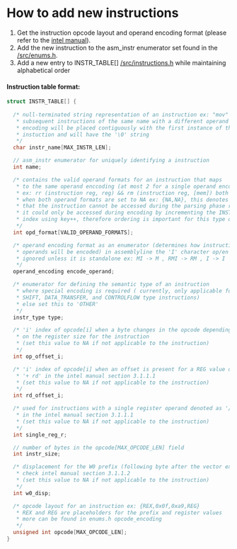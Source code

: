 # How to add new instructions

1. Get the instruction opcode layout and operand encoding format (please refer to the [intel manual](https://www.intel.com/content/dam/www/public/us/en/documents/manuals/64-ia-32-architectures-software-developer-instruction-set-reference-manual-325383.pdf)).
1. Add the new instruction to the asm\_instr enumerator set found in the [/src/enums.h](https://github.com/0xADE1A1DE/AssemblyLine/tree/main/src/enums.h).
1. Add a new entry to INSTR\_TABLE[] [/src/instructions.h](https://github.com/0xADE1A1DE/AssemblyLine/tree/main/src/enums.h) while maintaining alphabetical order  

#### Instruction table format: 
```c
struct INSTR_TABLE[] {
  
  /* null-terminated string representation of an instruction ex: "mov"
   * subsequent instructions of the same name with a different operand
   * encoding will be placed contiguously with the first instance of the
   * instuction and will have the '\0' string
   */
  char instr_name[MAX_INSTR_LEN];

  // asm_instr enumerator for uniquely identifying a instruction
  int name;

  /* contains the valid operand formats for an instruction that maps
   * to the same operand enccoding (at most 2 for a single operand encoding)
   * ex: rr (instruction reg, reg) && rm (instruction reg, [mem]) both maps to RM
   * when both operand formats are set to NA ex: {NA,NA}, this denotes
   * that the instruction cannot be accessed during the parsing phase rather
   * it could only be accessed during encoding by incrementing the INSTR_TABLE[key] 
   * index using key++, therefore ordering is important for this type of entry
   */
  int opd_format[VALID_OPERAND_FORMATS];

  /* operand encoding format as an enumerator (determines how instruction
   * operands will be encoded) in assemblyline the 'I' character op/en will be
   * ignored unless it is standalone ex: MI -> M , RMI -> RM , I -> I
   */
  operand_encoding encode_operand;

  /* enumerator for defining the semantic type of an instruction
   * where special encoding is required ( currently, only applicable for 
   * SHIFT, DATA_TRANSFER, and CONTROLFLOW type instructions) 
   * else set this to 'OTHER'
   */
  instr_type type;

  /* 'i' index of opcode[i] when a byte changes in the opcode depending
   * on the register size for the instruction
   * (set this value to NA if not applicable to the instruction)
   */
  int op_offset_i;

  /* 'i' index of opcode[i] when an offset is present for a REG value denoted as
   * '+ rd' in the intel manual section 3.1.1.1 
   * (set this value to NA if not applicable to the instruction)
   */
  int rd_offset_i;

  /* used for instructions with a single register operand denoted as '/digit'
   * in the intel manual section 3.1.1.1
   * (set this value to NA if not applicable to the instruction)
   */
  int single_reg_r;

  // number of bytes in the opcode[MAX_OPCODE_LEN] field
  int instr_size;

  /* displacement for the W0 prefix (following byte after the vector extension prefix VEX)
   * check intel manual section 3.1.1.2
   * (set this value to NA if not applicable to the instruction)
   */
  int w0_disp;

  /* opcode layout for an instruction ex: {REX,0x0f,0xa9,REG}
   * REX and REG are placeholders for the prefix and register values
   * more can be found in enums.h opcode_encoding
   */
  unsigned int opcode[MAX_OPCODE_LEN];                 
}
```